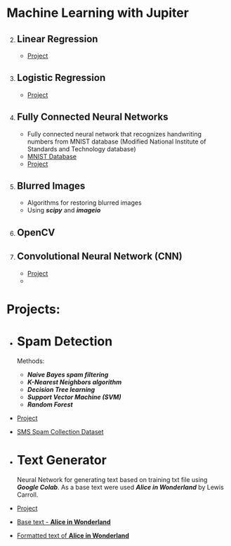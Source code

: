 # Machine Learning with Jupiter

 2. ## **Linear Regression**
    - [Project](https://github.com/ElizaLo/ML-with-Jupiter/tree/master/P2)
    
 3. ## **Logistic Regression**
    - [Project](https://github.com/ElizaLo/ML-with-Jupiter/tree/master/P3)
 
 4. ## **Fully Connected Neural Networks**
    - Fully connected neural network that recognizes handwriting numbers from  MNIST database (Modified National Institute of     Standards and Technology database)
    - [MNIST Database](https://pjreddie.com/projects/mnist-in-csv/)
    - [Project](https://github.com/ElizaLo/ML-with-Jupiter/tree/master/P4)
    
 5. ## **Blurred Images**
    - Algorithms for restoring blurred images
    - Using **_scipy_** and **_imageio_**
 
 6. ## **OpenCV**
    
 7. ## **Convolutional Neural Network (CNN)**
    - [Project](https://github.com/ElizaLo/ML-with-Jupiter/tree/master/P7)
    - 
 
# Projects: 

 - # **Spam Detection**
 
   Methods:
    - **_Naive Bayes spam filtering_**
    - **_K-Nearest Neighbors algorithm_**
    - **_Decision Tree learning_**
    - **_Support Vector Machine (SVM)_**
    - **_Random Forest_**
    
  - [Project](https://github.com/ElizaLo/ML-with-Jupiter/blob/master/Spam%20Detection/Spam_Detection.ipynb)
  - [SMS Spam Collection Dataset](https://github.com/ElizaLo/ML-with-Jupiter/blob/master/Spam%20Detection/spam.csv)
  
 - # **Text Generator**
   
   Neural Network for generating text based on training txt file using **_Google Colab_**. 
   As a base text were used **_Alice in Wonderland_** by Lewis Carroll.
   
  - [Project](https://github.com/ElizaLo/ML-with-Jupiter/blob/master/Text%20Generator%20/%20Text_Generator.ipynb)
  - [Base text - **Alice in Wonderland**](https://github.com/ElizaLo/ML-with-Jupiter/blob/master/Text%20Generator/alice_in_wonderland.txt)
  - [Formatted text of **Alice in Wonderland**](https://github.com/ElizaLo/ML-with-Jupiter/blob/master/Text%20Generator/alice_formatted.txt)
